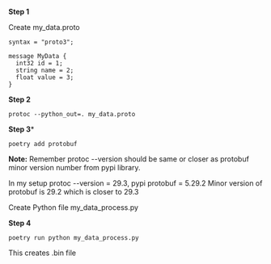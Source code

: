 **Step 1**

Create my_data.proto

```
syntax = "proto3";

message MyData {
  int32 id = 1;
  string name = 2;
  float value = 3;
}

```

**Step 2**

```
protoc --python_out=. my_data.proto
```

**Step 3***

```
poetry add protobuf
```

**Note:** Remember protoc --version should be same or closer as protobuf minor version number from pypi library.

In my setup protoc --version = 29.3, pypi protobuf = 5.29.2
Minor version of protobuf is 29.2 which is closer to 29.3


Create Python file my_data_process.py

**Step 4**

```
poetry run python my_data_process.py
```

This creates .bin file

